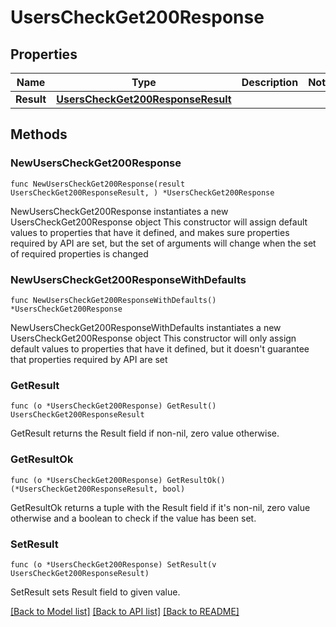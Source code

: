 # UsersCheckGet200Response

## Properties

Name | Type | Description | Notes
------------ | ------------- | ------------- | -------------
**Result** | [**UsersCheckGet200ResponseResult**](UsersCheckGet200ResponseResult.md) |  | 

## Methods

### NewUsersCheckGet200Response

`func NewUsersCheckGet200Response(result UsersCheckGet200ResponseResult, ) *UsersCheckGet200Response`

NewUsersCheckGet200Response instantiates a new UsersCheckGet200Response object
This constructor will assign default values to properties that have it defined,
and makes sure properties required by API are set, but the set of arguments
will change when the set of required properties is changed

### NewUsersCheckGet200ResponseWithDefaults

`func NewUsersCheckGet200ResponseWithDefaults() *UsersCheckGet200Response`

NewUsersCheckGet200ResponseWithDefaults instantiates a new UsersCheckGet200Response object
This constructor will only assign default values to properties that have it defined,
but it doesn't guarantee that properties required by API are set

### GetResult

`func (o *UsersCheckGet200Response) GetResult() UsersCheckGet200ResponseResult`

GetResult returns the Result field if non-nil, zero value otherwise.

### GetResultOk

`func (o *UsersCheckGet200Response) GetResultOk() (*UsersCheckGet200ResponseResult, bool)`

GetResultOk returns a tuple with the Result field if it's non-nil, zero value otherwise
and a boolean to check if the value has been set.

### SetResult

`func (o *UsersCheckGet200Response) SetResult(v UsersCheckGet200ResponseResult)`

SetResult sets Result field to given value.



[[Back to Model list]](../README.md#documentation-for-models) [[Back to API list]](../README.md#documentation-for-api-endpoints) [[Back to README]](../README.md)


